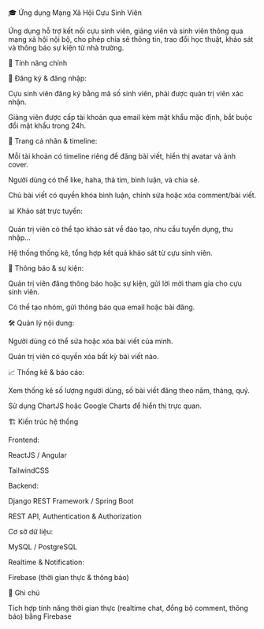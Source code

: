 🎓 Ứng dụng Mạng Xã Hội Cựu Sinh Viên

Ứng dụng hỗ trợ kết nối cựu sinh viên, giảng viên và sinh viên thông qua mạng xã hội nội bộ, cho phép chia sẻ thông tin, trao đổi học thuật, khảo sát và thông báo sự kiện từ nhà trường.

🚀 Tính năng chính

📝 Đăng ký & đăng nhập:

Cựu sinh viên đăng ký bằng mã số sinh viên, phải được quản trị viên xác nhận.

Giảng viên được cấp tài khoản qua email kèm mật khẩu mặc định, bắt buộc đổi mật khẩu trong 24h.

📰 Trang cá nhân & timeline:

Mỗi tài khoản có timeline riêng để đăng bài viết, hiển thị avatar và ảnh cover.

Người dùng có thể like, haha, thả tim, bình luận, và chia sẻ.

Chủ bài viết có quyền khóa bình luận, chỉnh sửa hoặc xóa comment/bài viết.

📊 Khảo sát trực tuyến:

Quản trị viên có thể tạo khảo sát về đào tạo, nhu cầu tuyển dụng, thu nhập…

Hệ thống thống kê, tổng hợp kết quả khảo sát từ cựu sinh viên.

📢 Thông báo & sự kiện:

Quản trị viên đăng thông báo hoặc sự kiện, gửi lời mời tham gia cho cựu sinh viên.

Có thể tạo nhóm, gửi thông báo qua email hoặc bài đăng.

🛠️ Quản lý nội dung:

Người dùng có thể sửa hoặc xóa bài viết của mình.

Quản trị viên có quyền xóa bất kỳ bài viết nào.

📈 Thống kê & báo cáo:

Xem thống kê số lượng người dùng, số bài viết đăng theo năm, tháng, quý.

Sử dụng ChartJS hoặc Google Charts để hiển thị trực quan.

🏗️ Kiến trúc hệ thống

Frontend:

ReactJS
 / Angular

TailwindCSS

Backend:

Django REST Framework
 / Spring Boot

REST API, Authentication & Authorization

Cơ sở dữ liệu:

MySQL
 / PostgreSQL

Realtime & Notification:

Firebase
 (thời gian thực & thông báo)

📌 Ghi chú

Tích hợp tính năng thời gian thực (realtime chat, đồng bộ comment, thông báo) bằng Firebase

